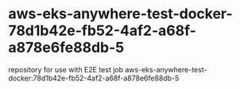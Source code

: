 # aws-eks-anywhere-test-docker-78d1b42e-fb52-4af2-a68f-a878e6fe88db-5
repository for use with E2E test job aws-eks-anywhere-test-docker:78d1b42e-fb52-4af2-a68f-a878e6fe88db-5

